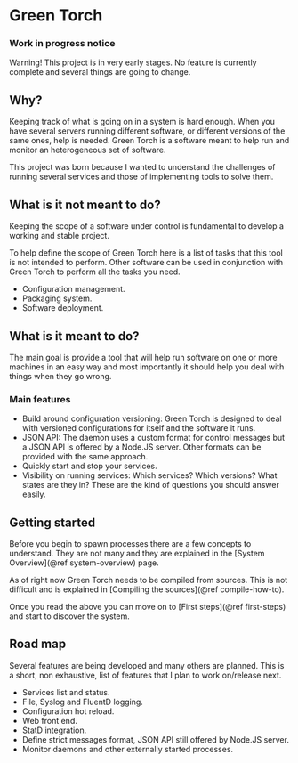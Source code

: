 Green Torch
===========
### Work in progress notice
Warning! This project is in very early stages.
No feature is currently complete and several things
are going to change.


Why?
----
Keeping track of what is going on in a system is hard enough.
When you have several servers running different software,
or different versions of the same ones, help is needed.
Green Torch is a software meant to help run and monitor
an heterogeneous set of software.

This project was born because I wanted to understand the
challenges of running several services and those of implementing
tools to solve them.


What is it not meant to do?
---------------------------
Keeping the scope of a software under control is fundamental
to develop a working and stable project.

To help define the scope of Green Torch here is a list of tasks that
this tool is not intended to perform.
Other software can be used in conjunction with Green Torch to
perform all the tasks you need.

  * Configuration management.
  * Packaging system.
  * Software deployment.


What is it meant to do?
-----------------------
The main goal is provide a tool that will help run software on
one or more machines in an easy way and most importantly it
should help you deal with things when they go wrong.

### Main features
  * Build around configuration versioning:
    Green Torch is designed to deal with versioned configurations
    for itself and the software it runs.
  * JSON API:
    The daemon uses a custom format for control messages but a JSON API
    is offered by a Node.JS server.
    Other formats can be provided with the same approach.
  * Quickly start and stop your services.
  * Visibility on running services:
    Which services? Which versions? What states are they in?
    These are the kind of questions you should answer easily.


Getting started
---------------
Before you begin to spawn processes there are a few concepts to understand.
They are not many and they are explained in the
[System Overview](@ref system-overview) page.

As of right now Green Torch needs to be compiled from sources.
This is not difficult and is explained in
[Compiling the sources](@ref compile-how-to).

Once you read the above you can move on to [First steps](@ref first-steps)
and start to discover the system.


Road map
--------
Several features are being developed and many others are planned.
This is a short, non exhaustive, list of features that I plan to
work on/release next.

  * Services list and status.
  * File, Syslog and FluentD logging.
  * Configuration hot reload.
  * Web front end.
  * StatD integration.
  * Define strict messages format, JSON API still offered by Node.JS server.
  * Monitor daemons and other externally started processes.

